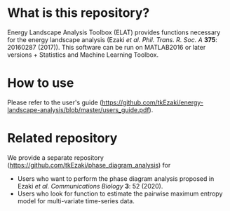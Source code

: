 # What is this repository?
Energy Landscape Analysis Toolbox (ELAT) provides functions necessary for the energy landscape analysis (Ezaki *et al.* *Phil. Trans. R. Soc. A* **375**: 20160287 (2017)). This software can be run on MATLAB2016 or later versions + Statistics and Machine Learning Toolbox.

# How to use
Please refer to the user's guide (https://github.com/tkEzaki/energy-landscape-analysis/blob/master/users_guide.pdf).

# Related repository
We provide a separate repository (https://github.com/tkEzaki/phase_diagram_analysis) for 
- Users who want to perform the phase diagram analysis proposed in Ezaki *et al.* *Communications Biology* **3**: 52 (2020).
- Users who look for function to estimate the pairwise maximum entropy model for multi-variate time-series data.
